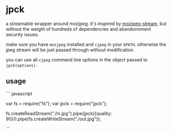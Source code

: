 # jpck

a streamable wrapper around mozjpeg. it's inspired by [mozjpeg-stream](https://www.npmjs.com/package/mozjpeg-stream), but without the weight of hundreds of dependencies and abandonnment security issues.

make sure you have `mozjpeg` installed and `cjpeg` in your `$PATH`. otherwise the jpeg stream will be just passed through without modification.

you can use all `cjpeg` command line options in the object passed to `jpck(options)`.

## usage

´´´ javascript

var fs = require("fs");
var jpck = require("jpck");

fs.createReadStream("./in.jpg").pipe(jpck({quality: 90})).pipe(fs.createWriteStream("./out.jpg"));

´´´
